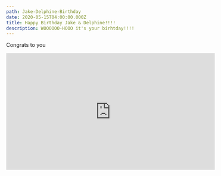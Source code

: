 ```yaml
---
path: Jake-Delphine-Birthday
date: 2020-05-15T04:00:00.000Z
title: Happy Birthday Jake & Delphine!!!!
description: WOOOOOO-HOOO it's your birhtday!!!!
---
```

Congrats to you

<iframe width="560" height="315" src="https://www.youtube.com/embed/BSM2GiXlnhk" frameborder="0" allow="accelerometer; autoplay; encrypted-media; gyroscope; picture-in-picture" allowfullscreen></iframe>